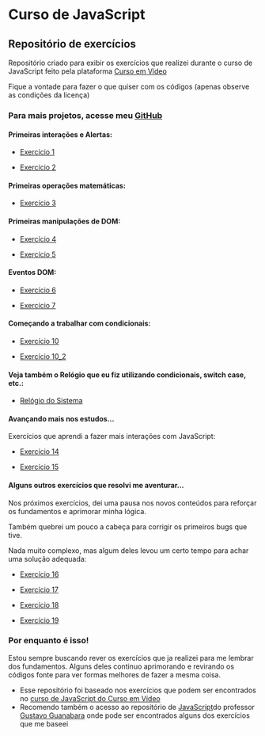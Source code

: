 # Curso de JavaScript
## Repositório de exercícios

Repositório criado para exibir os exercícios que realizei durante o curso de JavaScript feito pela plataforma [Curso em Vídeo](https://www.cursoemvideo.com/)

Fique a vontade para fazer o que quiser com os códigos (apenas observe as condições da licença)

### Para mais projetos, acesse meu [GitHub](https://github.com/nicolascoutochaves)


#### Primeiras interações e Alertas:



* [Exercício 1](https://nicolascoutochaves.github.io/Curso-de-JavaScript/ex001/index.html)


* [Exercício 2](https://nicolascoutochaves.github.io/Curso-de-JavaScript/ex002/index.html)

#### Primeiras operações matemáticas:

* [Exercício 3](https://nicolascoutochaves.github.io/Curso-de-JavaScript/ex003/index.html)

#### Primeiras manipulações de DOM:

* [Exercício 4](https://nicolascoutochaves.github.io/Curso-de-JavaScript/ex004/index.html)


* [Exercício 5](https://nicolascoutochaves.github.io/Curso-de-JavaScript/ex005/index.html)

#### Eventos DOM:

* [Exercício 6](https://nicolascoutochaves.github.io/Curso-de-JavaScript/ex006/index.html)


* [Exercício 7](https://nicolascoutochaves.github.io/Curso-de-JavaScript/ex007/index.html)

#### Começando a trabalhar com condicionais:

* [Exercício 10](https://nicolascoutochaves.github.io/Curso-de-JavaScript/ex010/index.html)


* [Exercício 10_2](https://nicolascoutochaves.github.io/Curso-de-JavaScript/ex010_2/index.html)

#### Veja também o Relógio que eu fiz utilizando condicionais, switch case, etc.:

* [Relógio do Sistema](https://nicolascoutochaves.github.io/Curso-de-JavaScript/relogio/index.html)

#### Avançando mais nos estudos...

Exercícios que aprendi a fazer mais interações com JavaScript:

* [Exercício 14](https://nicolascoutochaves.github.io/Curso-de-JavaScript/ex014/index.html)


* [Exercício 15](https://nicolascoutochaves.github.io/Curso-de-JavaScript/ex015/index.html)

#### Alguns outros exercícios que resolvi me aventurar...

Nos próximos exercícios, dei uma pausa nos novos conteúdos para reforçar os fundamentos e aprimorar minha lógica.

Também quebrei um pouco a cabeça para corrigir os primeiros bugs que tive.

Nada muito complexo, mas algum deles levou um certo tempo para achar uma solução adequada:


* [Exercício 16](https://nicolascoutochaves.github.io/Curso-de-JavaScript/ex016/index.html)


* [Exercício 17](https://nicolascoutochaves.github.io/Curso-de-JavaScript/ex017/index.html)


* [Exercício 18](https://nicolascoutochaves.github.io/Curso-de-JavaScript/ex018/index.html)


* [Exercício 19](https://nicolascoutochaves.github.io/Curso-de-JavaScript/ex019/index.html)




### Por enquanto é isso!

Estou sempre buscando rever os exercícios que ja realizei para me lembrar dos fundamentos.
Alguns deles continuo aprimorando e revirando os códigos fonte para ver formas melhores de fazer a mesma coisa.




* Esse repositório foi baseado nos exercícios que podem ser encontrados no [curso de JavaScript do Curso em Vídeo](https://www.cursoemvideo.com/curso/javascript/)
* Recomendo também o acesso ao repositório de [JavaScript](https://github.com/gustavoguanabara/javascript)do professor [Gustavo Guanabara](https://github.com/gustavoguanabara) onde pode ser encontrados alguns dos exercícios que me baseei
